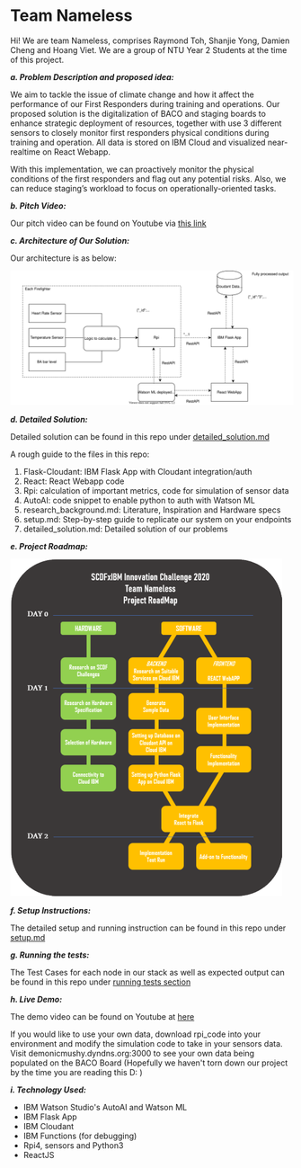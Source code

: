 # Team Nameless

Hi! We are team Nameless, comprises Raymond Toh, Shanjie Yong, Damien Cheng and Hoang Viet. We are a group of NTU Year 2 Students at the time of this project. 

**_a. Problem Description and proposed idea:_** 

We aim to tackle the issue of climate change and how it affect the performance of our First Responders during training and operations. Our proposed solution is the digitalization of BACO and staging boards to enhance strategic deployment of resources, together with use 3 different sensors to closely monitor first responders physical conditions during training and operation. All data is stored on IBM Cloud and visualized near-realtime on React Webapp.

With this implementation, we can proactively monitor the physical conditions of the first responders and flag out any potential risks. Also, we can reduce staging’s workload to focus on operationally-oriented tasks.
 
**_b. Pitch Video:_**

Our pitch video can be found on Youtube via [this link](https://youtu.be/3lg_noXvyjo)

**_c. Architecture of Our Solution:_**

Our architecture is as below: 

![DesignDiagram](https://github.com/TheMarvelousWhale/Nameless-e-Boards_SCDFXIBM/blob/master/Assets/DesignDiagram.svg)



**_d. Detailed Solution:_**

Detailed solution can be found in this repo under [detailed_solution.md](https://github.com/TheMarvelousWhale/Nameless-e-Boards_SCDFXIBM/blob/master/Assets/DesignDiagram.png)

A rough guide to the files in this repo: 
1. Flask-Cloudant: IBM Flask App with Cloudant integration/auth
2. React: React Webapp code 
3. Rpi: calculation of important metrics, code for simulation of sensor data
4. AutoAI: code snippet to enable python to auth with Watson ML 
5. research_background.md: Literature, Inspiration and Hardware specs
6. setup.md: Step-by-step guide to replicate our system on your endpoints 
7. detailed_solution.md: Detailed solution of our problems

**_e. Project Roadmap:_**


![Roadmap](https://github.com/TheMarvelousWhale/Nameless-e-Boards_SCDFXIBM/blob/master/Assets/project_roadmap.png)


**_f. Setup Instructions:_**


The detailed setup and running instruction can be found in this repo under [setup.md](https://github.com/TheMarvelousWhale/Nameless-e-Boards_SCDFXIBM/blob/master/Setup.md) 


**_g. Running the tests:_**


The Test Cases for each node in our stack as well as expected output can be found in this repo under [running tests section](https://github.com/TheMarvelousWhale/Nameless-e-Boards_SCDFXIBM/blob/master/detailed_solution.md#running-tests)


**_h. Live Demo:_**


The demo video can be found on Youtube at [here](https://youtu.be/7WRQlVK01ZI) 


If you would like to use your own data, download rpi_code into your environment and modify the simulation code to take in your sensors data. Visit demonicmushy.dyndns.org:3000 to see your own data being populated on the BACO Board (Hopefully we haven't torn down our project by the time you are reading this D: ) 


**_i. Technology Used:_**


+ IBM Watson Studio's AutoAI and Watson ML
+ IBM Flask App
+ IBM Cloudant
+ IBM Functions (for debugging)
+ Rpi4, sensors and Python3
+ ReactJS 



